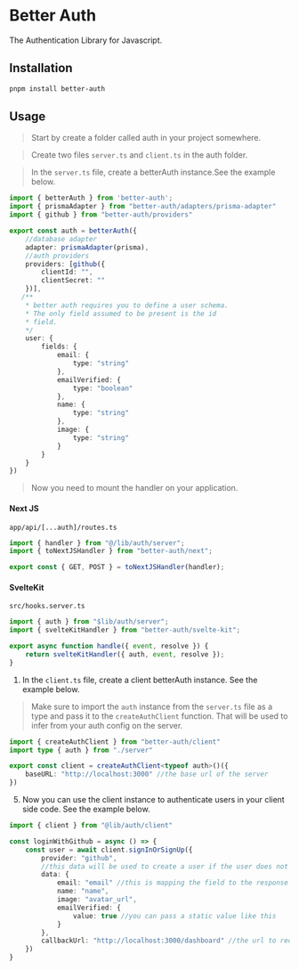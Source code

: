 # Better Auth

The Authentication Library for Javascript.

## Installation

```bash
pnpm install better-auth
```

## Usage

> Start by create a folder called auth in your project somewhere.

>  Create two files `server.ts` and `client.ts` in the auth folder.

> In the `server.ts` file, create a betterAuth instance.See the example below.

```typescript
import { betterAuth } from 'better-auth';
import { prismaAdapter } from "better-auth/adapters/prisma-adapter"
import { github } from "better-auth/providers"

export const auth = betterAuth({
    //database adapter
    adapter: prismaAdapter(prisma),
    //auth providers
    providers: [github({
        clientId: "",
        clientSecret: ""
    })],
   /**
    * better auth requires you to define a user schema.
    * The only field assumed to be present is the id 
    * field.
    */
    user: {
        fields: {
            email: {
                type: "string"
            },
            emailVerified: {
                type: "boolean"
            },
            name: {
                type: "string"
            },
            image: {
                type: "string"
            }
        }
    }
})
```
> Now you need to mount the handler on your application.

#### Next JS
`app/api/[...auth]/routes.ts`
```typescript
import { handler } from "@/lib/auth/server";
import { toNextJSHandler } from "better-auth/next";

export const { GET, POST } = toNextJSHandler(handler);
```

#### SvelteKit
`src/hooks.server.ts`
```typescript
import { auth } from "$lib/auth/server";
import { svelteKitHandler } from "better-auth/svelte-kit";

export async function handle({ event, resolve }) {
	return svelteKitHandler({ auth, event, resolve });
}
```

1. In the `client.ts` file, create a client betterAuth instance. See the example below.

> Make sure to import the `auth` instance from the `server.ts` file as a type and pass it to the `createAuthClient` function. That will be used to infer from your auth config on the server.

```typescript
import { createAuthClient } from "better-auth/client"
import type { auth } from "./server"

export const client = createAuthClient<typeof auth>()({
    baseURL: "http://localhost:3000" //the base url of the server
})
```


5. Now you can use the client instance to authenticate users in your client side code. See the example below.

```typescript
import { client } from "@lib/auth/client"

const loginWithGithub = async () => {
    const user = await client.signInOrSignUp({
        provider: "github",
        //this data will be used to create a user if the user does not exist
        data: {
            email: "email" //this is mapping the field to the response from the provider
            name: "name",
            image: "avatar_url",
            emailVerified: {
                value: true //you can pass a static value like this
            }
        },
        callbackUrl: "http://localhost:3000/dashboard" //the url to redirect to after authentication. This is optional.
    })
}
```
